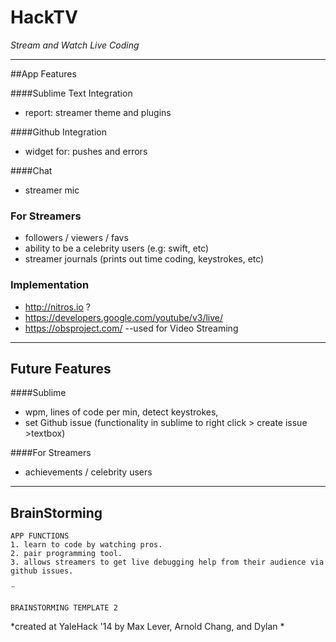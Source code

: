 HackTV
==========
*Stream and Watch Live Coding*


---


##App Features


####Sublime Text Integration
 - report: streamer theme and plugins
 
####Github Integration
  - widget for: pushes and errors
 
####Chat
 - streamer mic


### For Streamers
 - followers / viewers / favs
 - ability to be a celebrity users (e.g: swift, etc)
 - streamer journals (prints out time coding, keystrokes, etc)

### Implementation
- http://nitros.io ?
- https://developers.google.com/youtube/v3/live/
- https://obsproject.com/ --used for Video Streaming

---


## Future Features

####Sublime
 - wpm, lines of code per min, detect keystrokes,
 - set Github issue (functionality in sublime to right click > create issue >textbox)

####For Streamers
 - achievements / celebrity users

---

BrainStorming
-----

    APP FUNCTIONS
    1. learn to code by watching pros. 
    2. pair programming tool. 
    3. allows streamers to get live debugging help from their audience via github issues.
   
   ¨
 
    BRAINSTORMING TEMPLATE 2







*created at YaleHack '14 by Max Lever, Arnold Chang, and Dylan *
